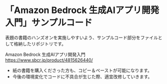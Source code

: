# 「Amazon Bedrock 生成AIアプリ開発入門」サンプルコード

表題の書籍のハンズオンを実施しやすいよう、サンプルコード部分をファイルとして格納したリポジトリです。

Amazon Bedrock 生成AIアプリ開発入門<br>
https://www.sbcr.jp/product/4815626440/

- 紙の書籍を購入くださった方も、コピー＆ペーストが可能になります。
- 今後の環境変化でコードに不具合が生じた際、適宜改修していきます。
